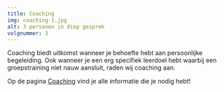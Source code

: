 ```yaml
---
title: Coaching
img: coaching-1.jpg
alt: 3 personen in diep gesprek
volgnummer: 3
---
```


Coaching biedt uitkomst wanneer je behoefte hebt aan persoonlijke begeleiding. Ook wanneer je een erg specifiek leerdoel hebt waarbij een groepstraining niet nauw aansluit, raden wij coaching aan.

Op de pagina [Coaching](/coaching/) vind je alle informatie die je nodig hebt!
